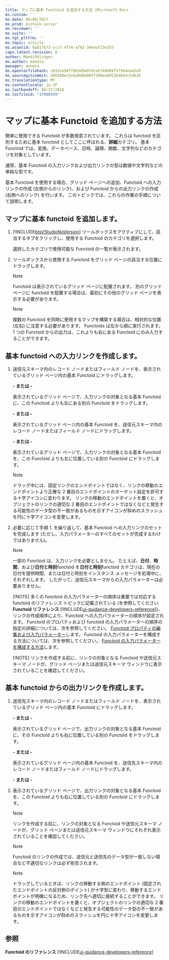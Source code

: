```yaml
---
title: マップに基本 Functoid を追加する方法 |Microsoft Docs
ms.custom: ''
ms.date: 06/08/2017
ms.prod: biztalk-server
ms.reviewer: ''
ms.suite: ''
ms.tgt_pltfrm: ''
ms.topic: article
ms.assetid: 6a81fb73-cccf-4f74-af92-39e4af13e255
caps.latest.revision: 8
author: MandiOhlinger
ms.author: mandia
manager: anneta
ms.openlocfilehash: c033ce9dff8b5d9a07dca574d089f575b4eaa5e9
ms.sourcegitcommit: 266308ec5c6a9d8d80ff298ee6051b4843c5d626
ms.translationtype: MT
ms.contentlocale: ja-JP
ms.lasthandoff: 06/27/2018
ms.locfileid: "37008939"
---
```

# <a name="how-to-add-basic-functoids-to-a-map"></a>マップに基本 Functoid を追加する方法
簡単に使用できる Functoid が多数用意されています。 これらは functoid を区別するために基本 functoid としてここに呼ばれる、**詳細**カテゴリ。 基本 Functoid では、変換、データベース、日時、論理、関数、文字列などのカテゴリを対象としています。  
  
 通常、基本 Functoid の入力リンクおよび出力リンクの型は数値や文字列などの単純な型です。  
  
 基本 Functoid を使用する場合、グリッド ページへの追加、Functoid への入力リンクの作成 (左側からのリンク)、および Functoid からの出力リンクの作成 (右側へのリンク) を行います。 このトピックでは、これらの作業の手順について説明します。  
  
## <a name="add-a-basic-functoid-to-a-map"></a>マップに基本 functoid を追加します。  
  
1. [!INCLUDE[btsVStudioNoVersion](../includes/btsvstudionoversion-md.md)] ツールボックスをアクティブにして、該当するタブをクリックし、使用する Functoid のカテゴリを選択します。  
  
    選択したカテゴリで使用可能な Functoid の一覧が表示されます。  
  
2. ツールボックスから使用する Functoid をグリッド ページの該当する位置にドラッグします。  
  
   > [!NOTE]
   >  Functoid は表示されているグリッド ページに配置されます。 別のグリッド ページに functoid を配置する場合は、最初にその他のグリッド ページを表示する必要があります。  
  
   > [!NOTE]
   >  複数の Functoid を同時に使用するマップを構築する場合は、相対的な位置 (左右) に注意する必要があります。 Functoids は左から順に実行されます。 1 つの Functoid からの出力は、これよりも右にある Functoid にのみ入力することができます。  
  
## <a name="create-input-links-to-a-basic-functoid"></a>基本 functoid への入力リンクを作成します。  
  
1. 送信元スキーマ内のレコード ノードまたはフィールド ノードを、表示されているグリッド ページ内の基本 Functoid にドラッグします。  
  
    **- または -**  
  
    表示されているグリッド ページで、入力リンクの対象となる基本 Functoid に、この Functoid よりも左にある別の Functoid をドラッグします。  
  
    **- または -**  
  
    表示されているグリッド ページ内の基本 Functoid を、送信元スキーマ内のレコード ノードまたはフィールド ノードにドラッグします。  
  
    **- または -**  
  
    表示されているグリッド ページで、入力リンクの対象となる基本 Functoid を、この Functoid よりも左に位置している別の Functoid にドラッグします。  
  
   > [!NOTE]
   >  ドラッグ中には、固定リンクのエンドポイントではなく、リンクの移動のエンドポイントより正確な 2 番目のエンドポイントのターゲット設定を許可する十字アイコンに変わります。 リンクの移動のエンドポイントを置くと、オブジェクトのリンクの適切な 2 番目のエンドポイントではなくなどと発生する可能性のデータ型の不一致があるものを示すアイコンが斜めのスラッシュを円に十字アイコンを変更します。  
  
2. 必要に応じて手順 1. を繰り返して、基本 Functoid への入力リンクのセットを完成します (ただし、入力パラメーターのすべてのセットが完成するわけではありません)。  
  
   > [!NOTE]
   >  一部の Functoid は、入力リンクを必要としません。 たとえば、**日付**、**時間**、および**日付と時刻**functoid を**日付と時刻**functoid カテゴリは、現在の日付を提供時間、または日付と時刻をインスタンス メッセージを処理中に、それぞれします。 したがって、送信元スキーマからの入力パラメーターは必要ありません。  
   > 
   > [!NOTE]
   >  多くの functoid の入力パラメーターの順序は重要では対応する functoid のリファレンス トピックに記載されている (を参照してください**Functoid リファレンス** [!INCLUDE[ui-guidance-developers-reference](../includes/ui-guidance-developers-reference.md)])。 リンクの作成順序により、Functoid への入力パラメーターの順序が設定されます。 Functoid のプロパティおよび functoid の入力パラメーターの順序の指定の詳細については、次を参照してください。 [Functoid プロパティの編集および入力パラメーター](../core/editing-functoid-properties-and-input-parameters.md)します。 Functoid の入力パラメーターを構成する方法については、次を参照してください。 [Functoid の入力パラメーターを構成する方法](../core/how-to-configure-functoid-input-parameters.md)します。  
   > 
   > [!NOTE]
   >  リンクを作成する前に、リンクの対象となる Functoid や送信元スキーマ ノードが、グリッド ページまたは送信元スキーマ ウィンドウに表示されていることを確認してください。  
  
## <a name="create-the-output-link-from-a-basic-functoid"></a>基本 functoid からの出力リンクを作成します。  
  
1.  送信先スキーマ内のレコード ノードまたはフィールド ノードを、表示されているグリッド ページ内の基本 Functoid にドラッグします。  
  
     **- または -**  
  
     表示されているグリッド ページで、出力リンクの対象となる基本 Functoid に、その Functoid よりも右に位置している別の Functoid をドラッグします。  
  
     **- または -**  
  
     表示されているグリッド ページ内の基本 Functoid を、送信先スキーマ内のレコード ノードまたはフィールド ノードにドラッグします。  
  
     **- または -**  
  
2.  表示されているグリッド ページで、出力リンクの対象となる基本 Functoid を、この Functoid よりも右に位置している別の Functoid にドラッグします。  
  
    > [!NOTE]
    >  リンクを作成する前に、リンクの対象となる Functoid や送信元スキーマ ノードが、グリッド ページまたは送信元スキーマ ウィンドウにそれぞれ表示されていることを確認してください。  
  
    > [!NOTE]
    >  Functoid のリンクの作成では、送信元と送信先のデータ型が一致しない場合など不適切なリンクは必ず拒否されます。  
  
    > [!NOTE]
    >  ドラッグしているときは、リンクの移動する側のエンドポイント (固定されたエンドポイントの反対側のポイント) が十字型に変わり、移動するエンドポイントが明確になるため、リンク先へ適切に接続することができます。 リンクの移動のエンドポイントを置くと、オブジェクトのリンクの適切な 2 番目のエンドポイントではなくなどと発生する可能性のデータ型の不一致があるものを示すアイコンが斜めのスラッシュを円に十字アイコンを変更します。  
  
## <a name="see-also"></a>参照  
**Functoid のリファレンス** [!INCLUDE[ui-guidance-developers-reference](../includes/ui-guidance-developers-reference.md)]